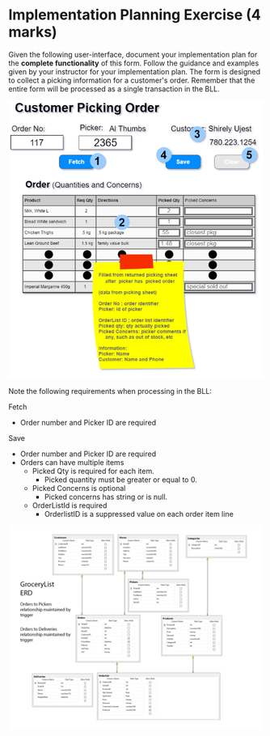 # Implementation Planning Exercise (4 marks)

Given the following user-interface, document your implementation plan for the **complete functionality** of this form. 
Follow the guidance and examples given by your instructor for your implementation plan. The form is designed to collect a 
picking information for a customer's order. Remember that the entire form will be processed as a single transaction in the BLL.

![picking sheet data](./OrderPickingSheet.png)

Note the following requirements when processing in the BLL:

Fetch

- Order number and Picker ID are required

Save

- Order number and Picker ID are required
- Orders can have multiple items
  - Picked Qty is required for each item.
    - Picked quantity must be greater or equal to 0.
  - Picked Concerns is optional
    - Picked concerns has string or is null.
  - OrderListId is required
    - OrderlistID is a suppressed value on each order item line


![ERD](./grocerylist_erd.png)
